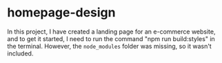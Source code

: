 # homepage-design
In this project, I have created a landing page for an e-commerce website, and to get it started, I need to run the command "npm run build:styles" in the terminal. However, the `node_modules` folder was missing, so it wasn't included.
